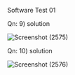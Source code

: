 Software Test 01

Qn: 9) solution

![Screenshot (2575)](https://github.com/VISHNU-2003/Zypp_Electric_Assignment/assets/87386224/bff17788-048e-44ad-a316-7ed3a0f8f1b9)

Qn: 10) solution

![Screenshot (2576)](https://github.com/VISHNU-2003/Zypp_Electric_Assignment/assets/87386224/d748cb51-df30-479e-80fa-d71829a0b0f3)
